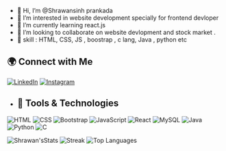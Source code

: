 - 👋 Hi, I’m @Shrawansinh prankada
- 👀 I’m interested in website development specially for frontend devloper
- 🌱 I’m currently learning react.js
- 💞️ I’m looking to collaborate on website devlopment and stock market .
- 👀 skill : HTML, CSS, JS , boostrap , c lang, Java , python etc

## 🌍 Connect with Me

[![LinkedIn](https://img.shields.io/badge/LinkedIn-blue?logo=linkedin&logoColor=white&style=for-the-badge)](https://www.linkedin.com/in/shrawansinh-prankada-aa65772b6/)
[![Instagram](https://img.shields.io/badge/Instagram-E4405F?logo=instagram&logoColor=white&style=for-the-badge)](https://www.instagram.com/shrawansinh_p_prankada/)
- ## 🚀 Tools & Technologies

![HTML](https://img.shields.io/badge/HTML5-E34F26?logo=html5&logoColor=white&style=for-the-badge)
![CSS](https://img.shields.io/badge/CSS3-1572B6?logo=css3&logoColor=white&style=for-the-badge)
![Bootstrap](https://img.shields.io/badge/Bootstrap-7952B3?logo=bootstrap&logoColor=white&style=for-the-badge)
![JavaScript](https://img.shields.io/badge/JavaScript-F7DF1E?logo=javascript&logoColor=black&style=for-the-badge)
![React](https://img.shields.io/badge/React-20232A?logo=react&logoColor=61DAFB&style=for-the-badge)
![MySQL](https://img.shields.io/badge/MySQL-005C84?logo=mysql&logoColor=white&style=for-the-badge)
![Java](https://img.shields.io/badge/Java-007396?logo=java&logoColor=white&style=for-the-badge)
![Python](https://img.shields.io/badge/Python-3776AB?logo=python&logoColor=white&style=for-the-badge)
![C](https://img.shields.io/badge/C-00599C?logo=c&logoColor=white&style=for-the-badge)

![Shrawan'sStats](https://github-readme-stats.vercel.app/api?username=shrawansinh&show_icons=true)
![Streak](https://github-readme-streak-stats.herokuapp.com/?user=shrawansinh)
![Top Languages](https://github-readme-stats.vercel.app/api/top-langs/?username=shrawansinh)
